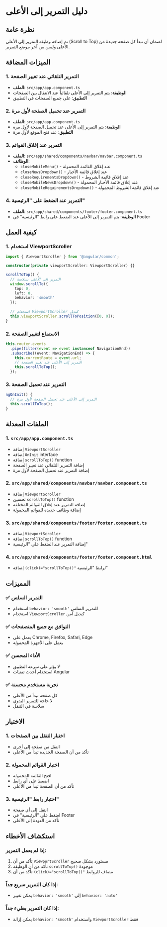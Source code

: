 # دليل التمرير إلى الأعلى

## نظرة عامة
تم إضافة وظيفة التمرير إلى الأعلى (Scroll to Top) لضمان أن تبدأ كل صفحة جديدة من الأعلى وليس من آخر موضع التمرير.

## الميزات المضافة

### 1. التمرير التلقائي عند تغيير الصفحة
- **الملف**: `src/app/app.component.ts`
- **الوظيفة**: يتم التمرير إلى الأعلى تلقائياً عند الانتقال بين الصفحات
- **التطبيق**: على جميع الصفحات في التطبيق

### 2. التمرير عند تحميل الصفحة لأول مرة
- **الملف**: `src/app/app.component.ts`
- **الوظيفة**: يتم التمرير إلى الأعلى عند تحميل الصفحة لأول مرة
- **التطبيق**: عند فتح الموقع لأول مرة

### 3. التمرير عند إغلاق القوائم
- **الملف**: `src/app/shared/components/navbar/navbar.component.ts`
- **الوظائف**:
  - `closeMobileMenu()` - عند إغلاق القائمة المحمولة
  - `closeNewsDropdown()` - عند إغلاق قائمة الأخبار
  - `closeRequirementsDropdown()` - عند إغلاق قائمة الشروط
  - `closeMobileNewsDropdown()` - عند إغلاق قائمة الأخبار المحمولة
  - `closeMobileRequirementsDropdown()` - عند إغلاق قائمة الشروط المحمولة

### 4. التمرير عند الضغط على "الرئيسية"
- **الملف**: `src/app/shared/components/footer/footer.component.ts`
- **الوظيفة**: يتم التمرير إلى الأعلى عند الضغط على رابط "الرئيسية" في Footer

## كيفية العمل

### 1. استخدام ViewportScroller
```typescript
import { ViewportScroller } from '@angular/common';

constructor(private viewportScroller: ViewportScroller) {}

scrollToTop() {
  // التمرير إلى الأعلى بسلاسة
  window.scrollTo({
    top: 0,
    left: 0,
    behavior: 'smooth'
  });
  
  // استخدام ViewportScroller كبديل
  this.viewportScroller.scrollToPosition([0, 0]);
}
```

### 2. الاستماع لتغيير الصفحة
```typescript
this.router.events
  .pipe(filter(event => event instanceof NavigationEnd))
  .subscribe((event: NavigationEnd) => {
    this.currentRoute = event.url;
    // التمرير إلى الأعلى عند تغيير الصفحة
    this.scrollToTop();
  });
```

### 3. التمرير عند تحميل الصفحة
```typescript
ngOnInit() {
  // التمرير إلى الأعلى عند تحميل الصفحة لأول مرة
  this.scrollToTop();
}
```

## الملفات المعدلة

### 1. `src/app/app.component.ts`
- إضافة `ViewportScroller`
- إضافة `OnInit` interface
- إضافة `scrollToTop()` function
- إضافة التمرير التلقائي عند تغيير الصفحة
- إضافة التمرير عند تحميل الصفحة لأول مرة

### 2. `src/app/shared/components/navbar/navbar.component.ts`
- إضافة `ViewportScroller`
- تحسين `scrollToTop()` function
- إضافة التمرير عند إغلاق القوائم المختلفة
- إضافة وظائف جديدة للقوائم المحمولة

### 3. `src/app/shared/components/footer/footer.component.ts`
- إضافة `ViewportScroller`
- إضافة `scrollToTop()` function
- إضافة التمرير عند الضغط على "الرئيسية"

### 4. `src/app/shared/components/footer/footer.component.html`
- إضافة `(click)="scrollToTop()"` لرابط "الرئيسية"

## المميزات

### ✅ **التمرير السلس**
- استخدام `behavior: 'smooth'` للتمرير السلس
- استخدام `ViewportScroller` كبديل آمن

### ✅ **التوافق مع جميع المتصفحات**
- يعمل على Chrome, Firefox, Safari, Edge
- يعمل على الأجهزة المحمولة

### ✅ **الأداء المحسن**
- لا يؤثر على سرعة التطبيق
- استخدام أحدث تقنيات Angular

### ✅ **تجربة مستخدم محسنة**
- كل صفحة تبدأ من الأعلى
- لا حاجة للتمرير اليدوي
- سلاسة في التنقل

## الاختبار

### 1. اختبار التنقل بين الصفحات
- انتقل من صفحة إلى أخرى
- تأكد من أن الصفحة الجديدة تبدأ من الأعلى

### 2. اختبار القوائم المحمولة
- افتح القائمة المحمولة
- اضغط على أي رابط
- تأكد من أن الصفحة تبدأ من الأعلى

### 3. اختبار رابط "الرئيسية"
- انتقل إلى أي صفحة
- اضغط على "الرئيسية" في Footer
- تأكد من العودة إلى الأعلى

## استكشاف الأخطاء

### إذا لم يعمل التمرير:
1. تأكد من أن `ViewportScroller` مستورد بشكل صحيح
2. تأكد من أن الوظيفة `scrollToTop()` موجودة
3. تأكد من أن `(click)="scrollToTop()"` مضاف للروابط

### إذا كان التمرير سريع جداً:
- يمكن تغيير `behavior: 'smooth'` إلى `behavior: 'auto'`

### إذا كان التمرير بطيء جداً:
- يمكن إزالة `behavior: 'smooth'` واستخدام `ViewportScroller` فقط












